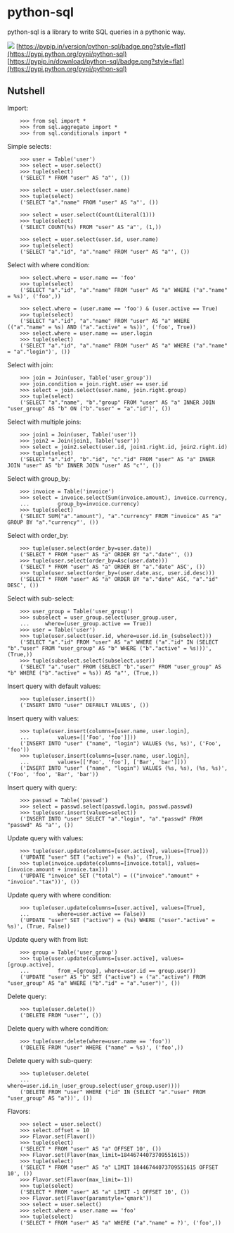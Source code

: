 # python-sql #

python-sql is a library to write SQL queries in a pythonic way.

[![](https://drone.io/ced/python-sql/status.png)](https://drone.io/ced/python-sql/latest)
[https://pypip.in/version/python-sql/badge.png?style=flat](https://pypi.python.org/pypi/python-sql)
[https://pypip.in/download/python-sql/badge.png?style=flat](https://pypi.python.org/pypi/python-sql)

## Nutshell ##

Import:
```
    >>> from sql import *
    >>> from sql.aggregate import *
    >>> from sql.conditionals import *
```
Simple selects:
```
    >>> user = Table('user')
    >>> select = user.select()
    >>> tuple(select)
    ('SELECT * FROM "user" AS "a"', ())

    >>> select = user.select(user.name)
    >>> tuple(select)
    ('SELECT "a"."name" FROM "user" AS "a"', ())

    >>> select = user.select(Count(Literal(1)))
    >>> tuple(select)
    ('SELECT COUNT(%s) FROM "user" AS "a"', (1,))

    >>> select = user.select(user.id, user.name)
    >>> tuple(select)
    ('SELECT "a"."id", "a"."name" FROM "user" AS "a"', ())
```
Select with where condition:
```
    >>> select.where = user.name == 'foo'
    >>> tuple(select)
    ('SELECT "a"."id", "a"."name" FROM "user" AS "a" WHERE ("a"."name" = %s)', ('foo',))

    >>> select.where = (user.name == 'foo') & (user.active == True)
    >>> tuple(select)
    ('SELECT "a"."id", "a"."name" FROM "user" AS "a" WHERE (("a"."name" = %s) AND ("a"."active" = %s))', ('foo', True))
    >>> select.where = user.name == user.login
    >>> tuple(select)
    ('SELECT "a"."id", "a"."name" FROM "user" AS "a" WHERE ("a"."name" = "a"."login")', ())
```
Select with join:
```
    >>> join = Join(user, Table('user_group'))
    >>> join.condition = join.right.user == user.id
    >>> select = join.select(user.name, join.right.group)
    >>> tuple(select)
    ('SELECT "a"."name", "b"."group" FROM "user" AS "a" INNER JOIN "user_group" AS "b" ON ("b"."user" = "a"."id")', ())
```
Select with multiple joins:
```
    >>> join1 = Join(user, Table('user'))
    >>> join2 = Join(join1, Table('user'))
    >>> select = join2.select(user.id, join1.right.id, join2.right.id)
    >>> tuple(select)
    ('SELECT "a"."id", "b"."id", "c"."id" FROM "user" AS "a" INNER JOIN "user" AS "b" INNER JOIN "user" AS "c"', ())
```
Select with group\_by:
```
    >>> invoice = Table('invoice')
    >>> select = invoice.select(Sum(invoice.amount), invoice.currency,
    ...         group_by=invoice.currency)
    >>> tuple(select)
    ('SELECT SUM("a"."amount"), "a"."currency" FROM "invoice" AS "a" GROUP BY "a"."currency"', ())
```
Select with order\_by:
```
    >>> tuple(user.select(order_by=user.date))
    ('SELECT * FROM "user" AS "a" ORDER BY "a"."date"', ())
    >>> tuple(user.select(order_by=Asc(user.date)))
    ('SELECT * FROM "user" AS "a" ORDER BY "a"."date" ASC', ())
    >>> tuple(user.select(order_by=(user.date.asc, user.id.desc)))
    ('SELECT * FROM "user" AS "a" ORDER BY "a"."date" ASC, "a"."id" DESC', ())
```
Select with sub-select:
```
    >>> user_group = Table('user_group')
    >>> subselect = user_group.select(user_group.user,
    ...     where=(user_group.active == True))
    >>> user = Table('user')
    >>> tuple(user.select(user.id, where=user.id.in_(subselect)))
    ('SELECT "a"."id" FROM "user" AS "a" WHERE ("a"."id" IN (SELECT "b"."user" FROM "user_group" AS "b" WHERE ("b"."active" = %s)))', (True,))
    >>> tuple(subselect.select(subselect.user))
    ('SELECT "a"."user" FROM (SELECT "b"."user" FROM "user_group" AS "b" WHERE ("b"."active" = %s)) AS "a"', (True,))
```
Insert query with default values:
```
    >>> tuple(user.insert())
    ('INSERT INTO "user" DEFAULT VALUES', ())
```
Insert query with values:
```
    >>> tuple(user.insert(columns=[user.name, user.login],
    ...         values=[['Foo', 'foo']]))
    ('INSERT INTO "user" ("name", "login") VALUES (%s, %s)', ('Foo', 'foo'))
    >>> tuple(user.insert(columns=[user.name, user.login],
    ...         values=[['Foo', 'foo'], ['Bar', 'bar']]))
    ('INSERT INTO "user" ("name", "login") VALUES (%s, %s), (%s, %s)', ('Foo', 'foo', 'Bar', 'bar'))
```
Insert query with query:
```
    >>> passwd = Table('passwd')
    >>> select = passwd.select(passwd.login, passwd.passwd)
    >>> tuple(user.insert(values=select))
    ('INSERT INTO "user" SELECT "a"."login", "a"."passwd" FROM "passwd" AS "a"', ())
```
Update query with values:
```
    >>> tuple(user.update(columns=[user.active], values=[True]))
    ('UPDATE "user" SET ("active") = (%s)', (True,))
    >>> tuple(invoice.update(columns=[invoice.total], values=[invoice.amount + invoice.tax]))
    ('UPDATE "invoice" SET ("total") = (("invoice"."amount" + "invoice"."tax"))', ())
```
Update query with where condition:
```
    >>> tuple(user.update(columns=[user.active], values=[True],
    ...         where=user.active == False))
    ('UPDATE "user" SET ("active") = (%s) WHERE ("user"."active" = %s)', (True, False))
```
Update query with from list:
```
    >>> group = Table('user_group')
    >>> tuple(user.update(columns=[user.active], values=[group.active],
    ...         from_=[group], where=user.id == group.user))
    ('UPDATE "user" AS "b" SET ("active") = ("a"."active") FROM "user_group" AS "a" WHERE ("b"."id" = "a"."user")', ())
```
Delete query:
```
    >>> tuple(user.delete())
    ('DELETE FROM "user"', ())
```
Delete query with where condition:
```
    >>> tuple(user.delete(where=user.name == 'foo'))
    ('DELETE FROM "user" WHERE ("name" = %s)', ('foo',))
```
Delete query with sub-query:
```
    >>> tuple(user.delete(
    ...             where=user.id.in_(user_group.select(user_group.user))))
    ('DELETE FROM "user" WHERE ("id" IN (SELECT "a"."user" FROM "user_group" AS "a"))', ())
```
Flavors:
```
    >>> select = user.select()
    >>> select.offset = 10
    >>> Flavor.set(Flavor())
    >>> tuple(select)
    ('SELECT * FROM "user" AS "a" OFFSET 10', ())
    >>> Flavor.set(Flavor(max_limit=18446744073709551615))
    >>> tuple(select)
    ('SELECT * FROM "user" AS "a" LIMIT 18446744073709551615 OFFSET 10', ())
    >>> Flavor.set(Flavor(max_limit=-1))
    >>> tuple(select)
    ('SELECT * FROM "user" AS "a" LIMIT -1 OFFSET 10', ())
    >>> Flavor.set(Flavor(paramstyle='qmark'))
    >>> select = user.select()
    >>> select.where = user.name == 'foo'
    >>> tuple(select)
    ('SELECT * FROM "user" AS "a" WHERE ("a"."name" = ?)', ('foo',))
```